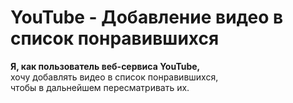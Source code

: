  
# YouTube - Добавление видео в список понравившихся

**Я, как пользователь веб-сервиса YouTube,**  
хочу добавлять видео в список понравившихся,  
чтобы в дальнейшем пересматривать их.